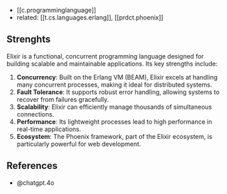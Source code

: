 
- [[c.programminglanguage]]
- related: [[t.cs.languages.erlang]], [[prdct.phoenix]]

## Strenghts

Elixir is a functional, concurrent programming language designed for building scalable and maintainable applications. Its key strengths include:

1. **Concurrency**: Built on the Erlang VM (BEAM), Elixir excels at handling many concurrent processes, making it ideal for distributed systems.
2. **Fault Tolerance**: It supports robust error handling, allowing systems to recover from failures gracefully.
3. **Scalability**: Elixir can efficiently manage thousands of simultaneous connections.
4. **Performance**: Its lightweight processes lead to high performance in real-time applications.
5. **Ecosystem**: The Phoenix framework, part of the Elixir ecosystem, is particularly powerful for web development.

## References

- @chatgpt.4o